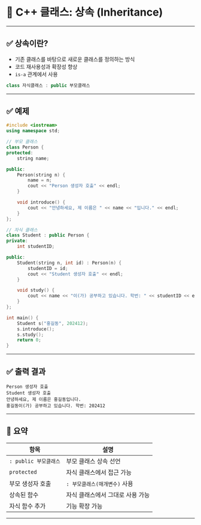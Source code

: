 # 🧬  C++ 클래스: 상속 (Inheritance)

---

## ✅ 상속이란?

- 기존 클래스를 바탕으로 새로운 클래스를 정의하는 방식
- 코드 재사용성과 확장성 향상
- `is-a` 관계에서 사용

```cpp
class 자식클래스 : public 부모클래스
```

---

## ✅ 예제 

```cpp
#include <iostream>
using namespace std;

// 부모 클래스
class Person {
protected:
    string name;

public:
    Person(string n) {
        name = n;
        cout << "Person 생성자 호출" << endl;
    }

    void introduce() {
        cout << "안녕하세요, 제 이름은 " << name << "입니다." << endl;
    }
};

// 자식 클래스
class Student : public Person {
private:
    int studentID;

public:
    Student(string n, int id) : Person(n) {
        studentID = id;
        cout << "Student 생성자 호출" << endl;
    }

    void study() {
        cout << name << "이(가) 공부하고 있습니다. 학번: " << studentID << endl;
    }
};

int main() {
    Student s("홍길동", 202412);
    s.introduce();  
    s.study();      
    return 0;
}
```

---

## ✅ 출력 결과

```
Person 생성자 호출
Student 생성자 호출
안녕하세요, 제 이름은 홍길동입니다.
홍길동이(가) 공부하고 있습니다. 학번: 202412
```

---

## 🧠 요약

| 항목 | 설명 |
|------|------|
| `: public 부모클래스` | 부모 클래스 상속 선언 |
| `protected` | 자식 클래스에서 접근 가능 |
| 부모 생성자 호출 | `: 부모클래스(매개변수)` 사용 |
| 상속된 함수 | 자식 클래스에서 그대로 사용 가능 |
| 자식 함수 추가 | 기능 확장 가능 |

---

